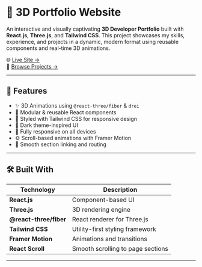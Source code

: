 # 💼 3D Portfolio Website

An interactive and visually captivating **3D Developer Portfolio** built with **React.js**, **Three.js**, and **Tailwind CSS**. This project showcases my skills, experience, and projects in a dynamic, modern format using reusable components and real-time 3D animations.

🌐 [Live Site →](https://03mrinmoy-portfolio.netlify.app/)  
📁 [Browse Projects →](https://github.com/Mrinmoy03)

---


## 🚀 Features

- ✨ 3D Animations using `@react-three/fiber` & `drei`
- 🧩 Modular & reusable React components
- 🎨 Styled with Tailwind CSS for responsive design
- 🌙 Dark theme-inspired UI
- 📱 Fully responsive on all devices
- ⚙️ Scroll-based animations with Framer Motion
- 🔗 Smooth section linking and routing

---

## 🛠️ Built With

| Technology     | Description                             |
|----------------|-----------------------------------------|
| **React.js**   | Component-based UI                      |
| **Three.js**   | 3D rendering engine                     |
| **@react-three/fiber** | React renderer for Three.js       |
| **Tailwind CSS** | Utility-first styling framework        |
| **Framer Motion** | Animations and transitions           |
| **React Scroll** | Smooth scrolling to page sections     |

---


